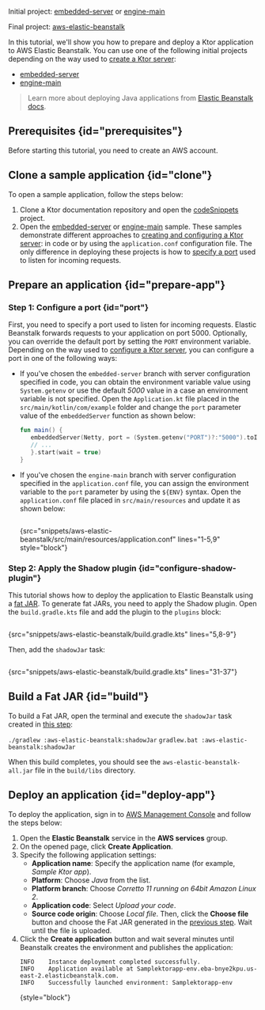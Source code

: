 [//]: # (title: AWS Elastic Beanstalk)

<microformat>
<p>
<control>Initial project</control>: <a href="https://github.com/ktorio/ktor-documentation/tree/main/codeSnippets/snippets/embedded-server">embedded-server</a> or 
<a href="https://github.com/ktorio/ktor-documentation/tree/main/codeSnippets/snippets/engine-main">engine-main</a>
</p>
<p>
<control>Final project</control>: <a href="https://github.com/ktorio/ktor-documentation/tree/main/codeSnippets/snippets/aws-elastic-beanstalk">aws-elastic-beanstalk</a>
</p>
</microformat>

In this tutorial, we'll show you how to prepare and deploy a Ktor application to AWS Elastic Beanstalk. You can use one of the following initial projects depending on the way used to [create a Ktor server](create_server.xml):
* [embedded-server](https://github.com/ktorio/ktor-documentation/tree/main/codeSnippets/snippets/embedded-server)
* [engine-main](https://github.com/ktorio/ktor-documentation/tree/main/codeSnippets/snippets/engine-main)

> Learn more about deploying Java applications from [Elastic Beanstalk docs](https://docs.aws.amazon.com/elasticbeanstalk/latest/dg/create_deploy_Java.html).


## Prerequisites {id="prerequisites"}
Before starting this tutorial, you need to create an AWS account.


## Clone a sample application {id="clone"}
To open a sample application, follow the steps below:

1. Clone a Ktor documentation repository and open the [codeSnippets](https://github.com/ktorio/ktor-documentation/tree/main/codeSnippets) project.
2. Open the [embedded-server](https://github.com/ktorio/ktor-documentation/tree/main/codeSnippets/snippets/embedded-server) or [engine-main](https://github.com/ktorio/ktor-documentation/tree/main/codeSnippets/snippets/engine-main) sample. These samples demonstrate different approaches to [creating and configuring a Ktor server](create_server.xml): in code or by using the `application.conf` configuration file. The only difference in deploying these projects is how to [specify a port](#port) used to listen for incoming requests.

## Prepare an application {id="prepare-app"}

### Step 1: Configure a port {id="port"}

First, you need to specify a port used to listen for incoming requests. Elastic Beanstalk forwards requests to your application on port 5000. Optionally, you can override the default port by setting the `PORT` environment variable. Depending on the way used to [configure a Ktor server](create_server.xml), you can configure a port in one of the following ways:
* If you've chosen the `embedded-server` branch with server configuration specified in code, you can obtain the environment variable value using `System.getenv` or use the default _5000_ value in a case an environment variable is not specified. Open the `Application.kt` file placed in the `src/main/kotlin/com/example` folder and change the `port` parameter value of the `embeddedServer` function as shown below:
   ```kotlin
   fun main() {
      embeddedServer(Netty, port = (System.getenv("PORT")?:"5000").toInt()) {
      // ...
      }.start(wait = true)
   }
    ```

* If you've chosen the `engine-main` branch with server configuration specified in the `application.conf` file, you can assign the environment variable to the `port` parameter by using the `${ENV}` syntax. Open the `application.conf` file placed in `src/main/resources` and update it as shown below:
   ```
   ```
  {src="snippets/aws-elastic-beanstalk/src/main/resources/application.conf" lines="1-5,9" style="block"}

### Step 2: Apply the Shadow plugin {id="configure-shadow-plugin"}
This tutorial shows how to deploy the application to Elastic Beanstalk using a [fat JAR](fatjar.md). To generate fat JARs, you need to apply the Shadow plugin. Open the `build.gradle.kts` file and add the plugin to the `plugins` block:
```groovy
```
{src="snippets/aws-elastic-beanstalk/build.gradle.kts" lines="5,8-9"}

Then, add the `shadowJar` task:
```kotlin
```
{src="snippets/aws-elastic-beanstalk/build.gradle.kts" lines="31-37"}


## Build a Fat JAR {id="build"}
To build a Fat JAR, open the terminal and execute the `shadowJar` task created in [this step](#configure-shadow-plugin):

<tabs group="os">
<tab title="Linux/MacOS" group-key="unix">
<code style="block" lang="Bash">./gradlew :aws-elastic-beanstalk:shadowJar</code>
</tab>
<tab title="Windows" group-key="windows">
<code style="block" lang="CMD">gradlew.bat :aws-elastic-beanstalk:shadowJar</code>
</tab>
</tabs>

When this build completes, you should see the `aws-elastic-beanstalk-all.jar` file in the `build/libs` directory.


## Deploy an application {id="deploy-app"}
To deploy the application, sign in to [AWS Management Console](https://aws.amazon.com/console/) and follow the steps below:
1. Open the **Elastic Beanstalk** service in the **AWS services** group.
2. On the opened page, click **Create Application**.
3. Specify the following application settings:
   * **Application name**: Specify the application name (for example, _Sample Ktor app_).
   * **Platform**: Choose _Java_ from the list.
   * **Platform branch**: Choose _Corretto 11 running on 64bit Amazon Linux 2_.
   * **Application code**: Select _Upload your code_.
   * **Source code origin**: Choose _Local file_. Then, click the **Choose file** button and choose the Fat JAR generated in the [previous step](#build). Wait until the file is uploaded.
4. Click the **Create application** button and wait several minutes until Beanstalk creates the environment and publishes the application:
   ```
   INFO    Instance deployment completed successfully.
   INFO    Application available at Samplektorapp-env.eba-bnye2kpu.us-east-2.elasticbeanstalk.com.
   INFO    Successfully launched environment: Samplektorapp-env
   ```
   {style="block"}